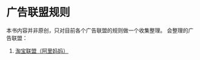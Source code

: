 # 广告联盟规则
本书内容并非原创，只对目前各个广告联盟的规则做一个收集整理。
会整理的广告联盟：

1. [淘宝联盟（阿里妈妈）](http://rule.alimama.com/?spm=a231i.8032142/cheyouhuiindex.a214tr8.23.5e186109EUKm3s#!/home)
